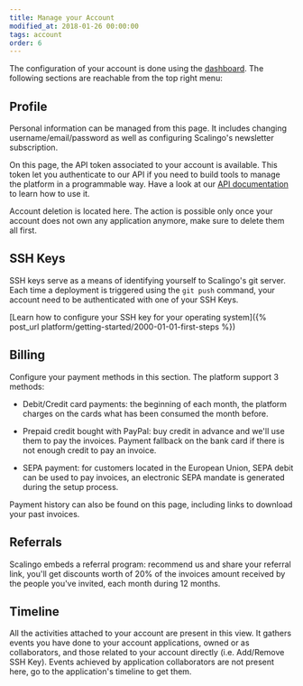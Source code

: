 ```yaml
---
title: Manage your Account
modified_at: 2018-01-26 00:00:00
tags: account
order: 6
---
```


The configuration of your account is done using the
[dashboard](https://my.scalingo.com). The following sections are reachable from
the top right menu:

## Profile [<i class="fa fa-external-link"></i>](https://my.scalingo.com/profile)

Personal information can be managed from this page. It includes changing
username/email/password as well as configuring Scalingo's newsletter
subscription.

On this page, the API token associated to your account is available. This
token let you authenticate to our API if you need to build tools to manage the
platform in a programmable way. Have a look at our [API
documentation](https://developers.scalingo.com) to learn how to use it.

Account deletion is located here. The action is possible only once your account
does not own any application anymore, make sure to delete them all first.

## SSH Keys [<i class="fa fa-external-link"></i>](https://my.scalingo.com/keys)

SSH keys serve as a means of identifying yourself to Scalingo's git server.
Each time a deployment is triggered using the `git push` command, your account
need to be authenticated with one of your SSH Keys.

[Learn how to configure your SSH key for your operating system]({% post_url platform/getting-started/2000-01-01-first-steps %})

## Billing [<i class="fa fa-external-link"></i>](https://my.scalingo.com/billing)

Configure your payment methods in this section. The platform support 3 methods:

* Debit/Credit card payments: the beginning of each month, the platform charges
on the cards what has been consumed the month before.

* Prepaid credit bought with PayPal: buy credit in advance and we'll use them to pay
the invoices. Payment fallback on the bank card if there is not enough credit to
pay an invoice.

* SEPA payment: for customers located in the European Union, SEPA debit can be used to pay
invoices, an electronic SEPA mandate is generated during the setup process.

Payment history can also be found on this page, including links to download
your past invoices.

## Referrals [<i class="fa fa-external-link"></i>](https://my.scalingo.com/referrals)

Scalingo embeds a referral program: recommend us and share your referral link,
you'll get discounts worth of 20% of the invoices amount received by the people
you've invited, each month during 12 months.

## Timeline [<i class="fa fa-external-link"></i>](https://my.scalingo.com/timeline)

All the activities attached to your account are present in this view. It
gathers events you have done to your account applications, owned or as
collaborators, and those related to your account directly (i.e. Add/Remove SSH
Key). Events achieved by application collaborators are not present here, go to
the application's timeline to get them.
